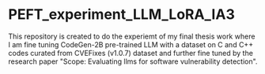 # PEFT_experiment_LLM_LoRA_IA3
This repository is created to do the experiemt of my final thesis work where I am fine tuning CodeGen-2B pre-trained LLM with a dataset on C and C++ codes curated from CVEFixes (v1.0.7) dataset and further fine tuned by the research paper "Scope: Evaluating llms for software vulnerability detection".

